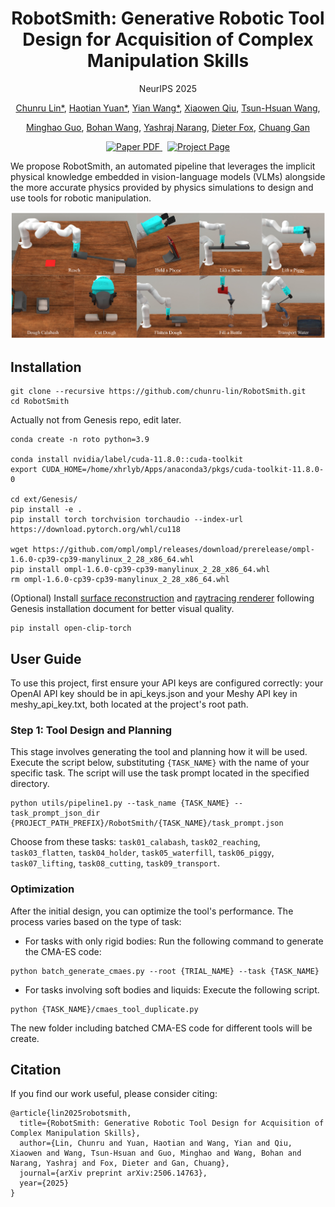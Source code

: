 <p align="center">
  <h1 align="center">RobotSmith: Generative Robotic Tool Design for Acquisition of Complex Manipulation Skills</h1>
  <p align="center">
    NeurIPS 2025
  </p>
  <p align="center">
    <a href="https://chunru-lin.github.io/">Chunru Lin*</a>,
    <a href="https://github.com/dozingbear">Haotian Yuan*</a>,
    <a href="https://wangyian-me.github.io/">Yian Wang*</a>,
    <a href="https://openreview.net/profile?id=%7EXiaowen_Qiu1">Xiaowen Qiu</a>,
    <a href="https://zswang666.github.io/">Tsun-Hsuan Wang</a>,
  </p>
  <p align="center">
    <a href="https://www.minghaoguo.com/">Minghao Guo</a>,
    <a href="https://bohanwang123.com/">Bohan Wang</a>,
    <a href="https://research.nvidia.com/person/yashraj-narang">Yashraj Narang</a>,
    <a href="https://homes.cs.washington.edu/~fox/">Dieter Fox</a>,
    <a href="https://people.csail.mit.edu/ganchuang">Chuang Gan</a>
  </p>
  <p align="center">
    <a href="https://www.arxiv.org/abs/2506.14763">
      <img src='https://img.shields.io/badge/Paper-PDF-red?style=flat&logo=arXiv&logoColor=red' alt='Paper PDF'>
    </a>
    <a href='https://umass-embodied-agi.github.io/RobotSmith/' style='padding-left: 0.5rem;'>
      <img src='https://img.shields.io/badge/Project-Page-blue?style=flat&logo=Google%20chrome&logoColor=blue' alt='Project Page'>
    </a>
    <!-- <a href='https://huggingface.co/anyeZHY/tesseract' style='padding-left: 0.5rem;'>
      <img src='https://img.shields.io/badge/Model-Hugging%20Face-yellow?style=flat&logo=Hugging%20face&logoColor=yellow' alt='Model Hugging Face'>
    </a> -->
  </p>
</p>

We propose RobotSmith, an automated pipeline that leverages the implicit physical knowledge embedded in vision-language models (VLMs) alongside the more accurate physics provided by physics simulations to design and use tools for robotic manipulation.


![img](assets/task_gallery.png)

## Installation

```
git clone --recursive https://github.com/chunru-lin/RobotSmith.git
cd RobotSmith
```

Actually not from Genesis repo, edit later.

```
conda create -n roto python=3.9

conda install nvidia/label/cuda-11.8.0::cuda-toolkit
export CUDA_HOME=/home/xhrlyb/Apps/anaconda3/pkgs/cuda-toolkit-11.8.0-0

cd ext/Genesis/
pip install -e .
pip install torch torchvision torchaudio --index-url https://download.pytorch.org/whl/cu118

wget https://github.com/ompl/ompl/releases/download/prerelease/ompl-1.6.0-cp39-cp39-manylinux_2_28_x86_64.whl
pip install ompl-1.6.0-cp39-cp39-manylinux_2_28_x86_64.whl
rm ompl-1.6.0-cp39-cp39-manylinux_2_28_x86_64.whl
```

(Optional) Install [surface reconstruction](https://genesis-world.readthedocs.io/en/latest/user_guide/overview/installation.html#optional-motion-planning) and [raytracing renderer](https://genesis-world.readthedocs.io/en/latest/user_guide/overview/installation.html#optional-ray-tracing-renderer) following Genesis installation document for better visual quality.

```
pip install open-clip-torch
```

## User Guide

To use this project, first ensure your API keys are configured correctly: your OpenAI API key should be in api_keys.json and your Meshy API key in meshy_api_key.txt, both located at the project's root path.


### Step 1: Tool Design and Planning

This stage involves generating the tool and planning how it will be used. Execute the script below, substituting `{TASK_NAME}` with the name of your specific task. The script will use the task prompt located in the specified directory.

```
python utils/pipeline1.py --task_name {TASK_NAME} --task_prompt_json_dir {PROJECT_PATH_PREFIX}/RobotSmith/{TASK_NAME}/task_prompt.json
```

Choose from these tasks: `task01_calabash`, `task02_reaching`, `task03_flatten`, `task04_holder`, `task05_waterfill`, `task06_piggy`, `task07_lifting`, `task08_cutting`, `task09_transport`. 

### Optimization

After the initial design, you can optimize the tool's performance. The process varies based on the type of task:

- For tasks with only rigid bodies: Run the following command to generate the CMA-ES code:
```
python batch_generate_cmaes.py --root {TRIAL_NAME} --task {TASK_NAME}
```

- For tasks involving soft bodies and liquids: Execute the following script. 

```
python {TASK_NAME}/cmaes_tool_duplicate.py
```
The new folder including batched CMA-ES code for different tools will be create. 

## Citation

If you find our work useful, please consider citing:
```
@article{lin2025robotsmith,
  title={RobotSmith: Generative Robotic Tool Design for Acquisition of Complex Manipulation Skills},
  author={Lin, Chunru and Yuan, Haotian and Wang, Yian and Qiu, Xiaowen and Wang, Tsun-Hsuan and Guo, Minghao and Wang, Bohan and Narang, Yashraj and Fox, Dieter and Gan, Chuang},
  journal={arXiv preprint arXiv:2506.14763},
  year={2025}
}
```